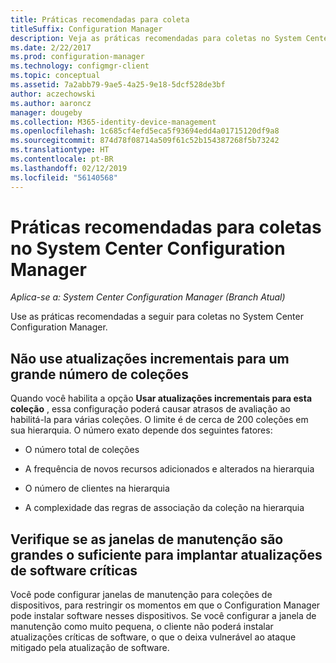 ```yaml
---
title: Práticas recomendadas para coleta
titleSuffix: Configuration Manager
description: Veja as práticas recomendadas para coletas no System Center Configuration Manager.
ms.date: 2/22/2017
ms.prod: configuration-manager
ms.technology: configmgr-client
ms.topic: conceptual
ms.assetid: 7a2abb79-9ae5-4a25-9e18-5dcf528de3bf
author: aczechowski
ms.author: aaroncz
manager: dougeby
ms.collection: M365-identity-device-management
ms.openlocfilehash: 1c685cf4efd5eca5f93694edd4a01715120df9a8
ms.sourcegitcommit: 874d78f08714a509f61c52b154387268f5b73242
ms.translationtype: HT
ms.contentlocale: pt-BR
ms.lasthandoff: 02/12/2019
ms.locfileid: "56140568"
---
```

# <a name="best-practices-for-collections-in-system-center-configuration-manager"></a>Práticas recomendadas para coletas no System Center Configuration Manager

*Aplica-se a: System Center Configuration Manager (Branch Atual)*

Use as práticas recomendadas a seguir para coletas no System Center Configuration Manager.  

## <a name="do-not-use-incremental-updates-for-a-large-number-of-collections"></a>Não use atualizações incrementais para um grande número de coleções  
 Quando você habilita a opção **Usar atualizações incrementais para esta coleção** , essa configuração poderá causar atrasos de avaliação ao habilitá-la para várias coleções. O limite é de cerca de 200 coleções em sua hierarquia. O número exato depende dos seguintes fatores:  

-   O número total de coleções  

-   A frequência de novos recursos adicionados e alterados na hierarquia  

-   O número de clientes na hierarquia  

-   A complexidade das regras de associação da coleção na hierarquia  

## <a name="make-sure-that-maintenance-windows-are-large-enough-to-deploy-critical-software-updates"></a>Verifique se as janelas de manutenção são grandes o suficiente para implantar atualizações de software críticas  
 Você pode configurar janelas de manutenção para coleções de dispositivos, para restringir os momentos em que o Configuration Manager pode instalar software nesses dispositivos. Se você configurar a janela de manutenção como muito pequena, o cliente não poderá instalar atualizações críticas de software, o que o deixa vulnerável ao ataque mitigado pela atualização de software.  
